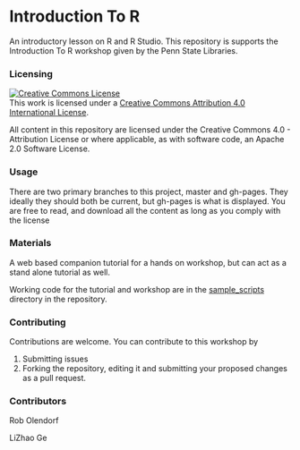 # Introduction To R

An introductory lesson on R and R Studio. This repository is supports the
Introduction To R workshop given by the Penn State Libraries.

### Licensing

<a rel="license" href="http://creativecommons.org/licenses/by/4.0/">
    <img alt="Creative Commons License" style="border-width:0" src="https://i.creativecommons.org/l/by/4.0/88x31.png" />
</a>
<br />
This work is licensed under a 
<a rel="license" href="http://creativecommons.org/licenses/by/4.0/">
Creative Commons Attribution 4.0 International License</a>.

All content in this repository are licensed under the Creative Commons 4.0 - 
Attribution License or where applicable, as with software code, an Apache 2.0
Software License.

### Usage

There are two primary branches to this project, master and gh-pages. They ideally they should both be current, but gh-pages is what is displayed. You are free to read, and download all the content as long as you comply with the license

### Materials

A web based companion tutorial for a hands on workshop, but can act as a stand alone tutorial as well.

Working code for the tutorial and workshop are in the 
[sample_scripts](https://github.com/psu-data-workshops/introduction_to_r/tree/master/sample_scripts) 
directory in the repository.

### Contributing

Contributions are welcome. You can contribute to this workshop by 

1. Submitting issues
2. Forking the repository, editing it and submitting your proposed changes as a pull request.

### Contributors

Rob Olendorf

LiZhao Ge




